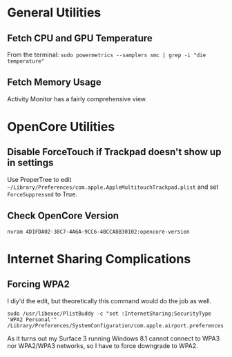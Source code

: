 # General Utilities

## Fetch CPU and GPU Temperature

From the terminal: `sudo powermetrics --samplers smc | grep -i "die temperature"`

## Fetch Memory Usage

Activity Monitor has a fairly comprehensive view.

# OpenCore Utilities

## Disable ForceTouch if Trackpad doesn't show up in settings

Use ProperTree to edit `~/Library/Preferences/com.apple.AppleMultitouchTrackpad.plist` and set `ForceSuppressed` to True.

## Check OpenCore Version

`nvram 4D1FDA02-38C7-4A6A-9CC6-4BCCA8B30102:opencore-version`

# Internet Sharing Complications

## Forcing WPA2

I diy'd the edit, but theoretically this command would do the job as well.
```
sudo /usr/libexec/PlistBuddy -c "set :InternetSharing:SecurityType 'WPA2 Personal'" /Library/Preferences/SystemConfiguration/com.apple.airport.preferences.plist
```

As it turns out my Surface 3 running Windows 8.1 cannot connect to WPA3 nor WPA2/WPA3 networks, so I have to force downgrade to WPA2.
